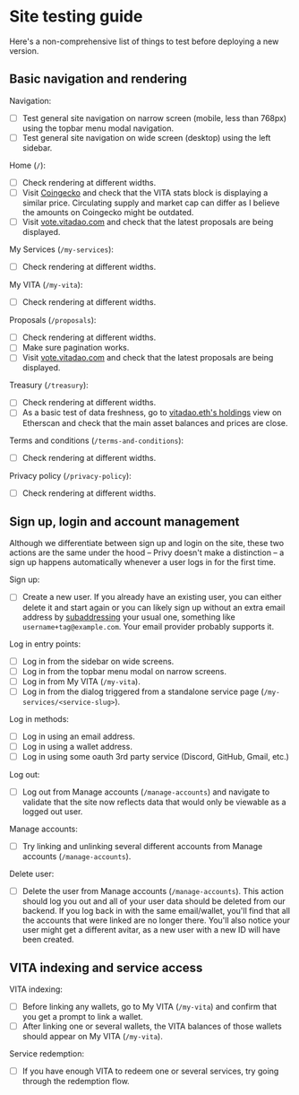# Site testing guide

Here's a non-comprehensive list of things to test before deploying a new
version.

## Basic navigation and rendering

Navigation:

- [ ] Test general site navigation on narrow screen (mobile, less than 768px)
      using the topbar menu modal navigation.
- [ ] Test general site navigation on wide screen (desktop) using the left
      sidebar.

Home (`/`):

- [ ] Check rendering at different widths.
- [ ] Visit [Coingecko](https://www.coingecko.com/en/coins/vitadao) and check
      that the VITA stats block is displaying a similar price. Circulating
      supply and market cap can differ as I believe the amounts on Coingecko
      might be outdated.
- [ ] Visit [vote.vitadao.com](https://vote.vitadao.com) and check that the
      latest proposals are being displayed.

My Services (`/my-services`):

- [ ] Check rendering at different widths.

My VITA (`/my-vita`):

- [ ] Check rendering at different widths.

Proposals (`/proposals`):

- [ ] Check rendering at different widths.
- [ ] Make sure pagination works.
- [ ] Visit [vote.vitadao.com](https://vote.vitadao.com) and check that the
      latest proposals are being displayed.

Treasury (`/treasury`):

- [ ] Check rendering at different widths.
- [ ] As a basic test of data freshness, go to [vitadao.eth's
      holdings](https://etherscan.io/tokenholdings?a=0xF5307a74d1550739ef81c6488DC5C7a6a53e5Ac2)
      view on Etherscan and check that the main asset balances and prices are
      close.

Terms and conditions (`/terms-and-conditions`):

- [ ] Check rendering at different widths.

Privacy policy (`/privacy-policy`):

- [ ] Check rendering at different widths.

## Sign up, login and account management

Although we differentiate between sign up and login on the site, these two
actions are the same under the hood – Privy doesn't make a distinction – a sign
up happens automatically whenever a user logs in for the first time.

Sign up:

- [ ] Create a new user. If you already have an existing user, you can either
      delete it and start again or you can likely sign up without an extra email
      address by
      [subaddressing](https://en.wikipedia.org/wiki/Email_address#Sub-addressing)
      your usual one, something like `username+tag@example.com`. Your email
      provider probably supports it.

Log in entry points:

- [ ] Log in from the sidebar on wide screens.
- [ ] Log in from the topbar menu modal on narrow screens.
- [ ] Log in from My VITA (`/my-vita`).
- [ ] Log in from the dialog triggered from a standalone service page
      (`/my-services/<service-slug>`).

Log in methods:

- [ ] Log in using an email address.
- [ ] Log in using a wallet address.
- [ ] Log in using some oauth 3rd party service (Discord, GitHub, Gmail, etc.)

Log out:

- [ ] Log out from Manage accounts (`/manage-accounts`) and navigate to validate
      that the site now reflects data that would only be viewable as a logged
      out user.

Manage accounts:

- [ ] Try linking and unlinking several different accounts from Manage accounts
      (`/manage-accounts`).

Delete user:

- [ ] Delete the user from Manage accounts (`/manage-accounts`). This action
      should log you out and all of your user data should be deleted from our
      backend. If you log back in with the same email/wallet, you'll find that
      all the accounts that were linked are no longer there. You'll also notice
      your user might get a different avitar, as a new user with a new ID will
      have been created.

## VITA indexing and service access

VITA indexing:

- [ ] Before linking any wallets, go to My VITA (`/my-vita`) and confirm that
      you get a prompt to link a wallet.
- [ ] After linking one or several wallets, the VITA balances of those wallets
      should appear on My VITA (`/my-vita`).

Service redemption:

- [ ] If you have enough VITA to redeem one or several services, try going
      through the redemption flow.
